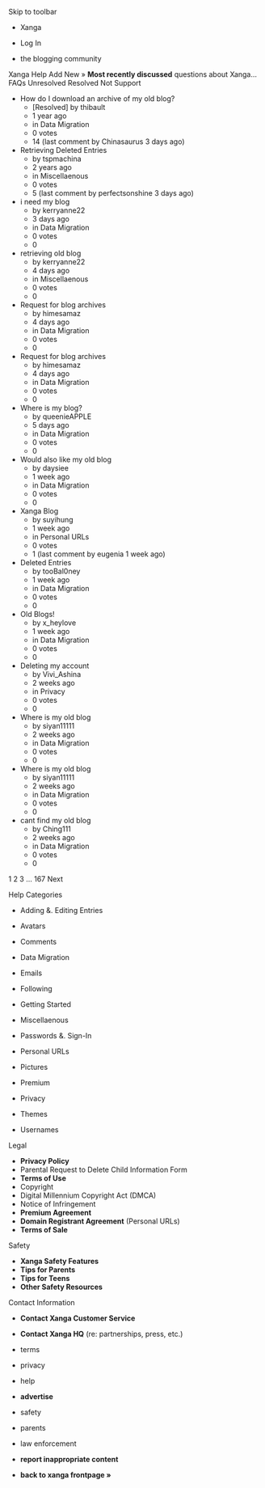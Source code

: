 Skip to toolbar

*   Xanga

*   Log In

*   the blogging community

Xanga Help Add New » **Most recently discussed** questions about Xanga… FAQs Unresolved Resolved Not Support

*   How do I download an archive of my old blog?
    *   \[Resolved\] by thibault
    *   1 year ago
    *   in Data Migration
    *   0 votes
    *   14 (last comment by Chinasaurus 3 days ago)
*   Retrieving Deleted Entries
    *   by tspmachina
    *   2 years ago
    *   in Miscellaenous
    *   0 votes
    *   5 (last comment by perfectsonshine 3 days ago)
*   i need my blog
    *   by kerryanne22
    *   3 days ago
    *   in Data Migration
    *   0 votes
    *   0
*   retrieving old blog
    *   by kerryanne22
    *   4 days ago
    *   in Miscellaenous
    *   0 votes
    *   0
*   Request for blog archives
    *   by himesamaz
    *   4 days ago
    *   in Data Migration
    *   0 votes
    *   0
*   Request for blog archives
    *   by himesamaz
    *   4 days ago
    *   in Data Migration
    *   0 votes
    *   0
*   Where is my blog?
    *   by queenieAPPLE
    *   5 days ago
    *   in Data Migration
    *   0 votes
    *   0
*   Would also like my old blog
    *   by daysiee
    *   1 week ago
    *   in Data Migration
    *   0 votes
    *   0
*   Xanga Blog
    *   by suyihung
    *   1 week ago
    *   in Personal URLs
    *   0 votes
    *   1 (last comment by eugenia 1 week ago)
*   Deleted Entries
    *   by tooBal0ney
    *   1 week ago
    *   in Data Migration
    *   0 votes
    *   0
*   Old Blogs!
    *   by x\_heylove
    *   1 week ago
    *   in Data Migration
    *   0 votes
    *   0
*   Deleting my account
    *   by Vivi\_Ashina
    *   2 weeks ago
    *   in Privacy
    *   0 votes
    *   0
*   Where is my old blog
    *   by siyan11111
    *   2 weeks ago
    *   in Data Migration
    *   0 votes
    *   0
*   Where is my old blog
    *   by siyan11111
    *   2 weeks ago
    *   in Data Migration
    *   0 votes
    *   0
*   cant find my old blog
    *   by Ching111
    *   2 weeks ago
    *   in Data Migration
    *   0 votes
    *   0

1 2 3 ... 167 Next

Help Categories

*   Adding &. Editing Entries
*   Avatars
*   Comments
*   Data Migration
*   Emails
*   Following
*   Getting Started
*   Miscellaenous

*   Passwords &. Sign-In
*   Personal URLs
*   Pictures
*   Premium
*   Privacy
*   Themes
*   Usernames

Legal

*   **Privacy Policy**
*   Parental Request to Delete Child Information Form
*   **Terms of Use**
*   Copyright
*   Digital Millennium Copyright Act (DMCA)
*   Notice of Infringement
*   **Premium Agreement**
*   **Domain Registrant Agreement** (Personal URLs)
*   **Terms of Sale**

Safety

*   **Xanga Safety Features**
*   **Tips for Parents**
*   **Tips for Teens**
*   **Other Safety Resources**

Contact Information

*   **Contact Xanga Customer Service**
*   **Contact Xanga HQ** (re: partnerships, press, etc.)

*   terms
*   privacy
*   help
*   **advertise**

*   safety
*   parents
*   law enforcement
*   **report inappropriate content**

*   **back to xanga frontpage »**